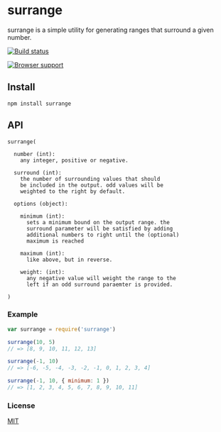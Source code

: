 # surrange
surrange is a simple utility for generating ranges that surround a given number.

[![Build status](https://travis-ci.org/michaelrhodes/surrange.png?branch=master)](https://travis-ci.org/michaelrhodes/surrange)

[![Browser support](https://ci.testling.com/michaelrhodes/surrange.png)](https://ci.testling.com/michaelrhodes/surrange)

## Install
```
npm install surrange
```

## API
``` 
surrange(

  number (int):
    any integer, positive or negative.

  surround (int):
    the number of surrounding values that should
    be included in the output. odd values will be
    weighted to the right by default.

  options (object):

    minimum (int):
      sets a minimum bound on the output range. the
      surround parameter will be satisfied by adding
      additional numbers to right until the (optional)
      maximum is reached 

    maximum (int):
      like above, but in reverse.

    weight: (int):
      any negative value will weight the range to the
      left if an odd surround paraemter is provided.

)
```

### Example
``` js
var surrange = require('surrange')

surrange(10, 5)
// => [8, 9, 10, 11, 12, 13]

surrange(-1, 10)
// => [-6, -5, -4, -3, -2, -1, 0, 1, 2, 3, 4]

surrange(-1, 10, { minimum: 1 })
// => [1, 2, 3, 4, 5, 6, 7, 8, 9, 10, 11]
```

### License
[MIT](http://opensource.org/licenses/MIT)
